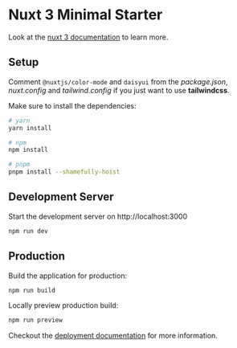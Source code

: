 # Nuxt 3 Minimal Starter

Look at the [nuxt 3 documentation](https://v3.nuxtjs.org) to learn more.

## Setup

Comment `@nuxtjs/color-mode` and `daisyui` from the *package.json*, *nuxt.config* and *tailwind.config* if you just want to use **tailwindcss**.

Make sure to install the dependencies:

```bash
# yarn
yarn install

# npm
npm install

# pnpm
pnpm install --shamefully-hoist
```

## Development Server

Start the development server on http://localhost:3000

```bash
npm run dev
```

## Production

Build the application for production:

```bash
npm run build
```

Locally preview production build:

```bash
npm run preview
```

Checkout the [deployment documentation](https://v3.nuxtjs.org/guide/deploy/presets) for more information.
